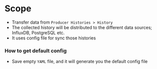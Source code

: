 # Scope
- Transfer data from `Producer Histories > History`
- The collected history will be distributed to the different data sources; InfluxDB, PostgreSQL etc.
- It uses config file for sync those histories

### How to get default config
- Save empty `YAML` file, and it will generate you the default config file